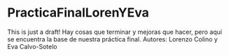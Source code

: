 # PracticaFinalLorenYEva
This is just a draft!
Hay cosas que terminar y mejoras que hacer, pero aquí se encuentra la base de nuestra práctica final.
Autores: Lorenzo Colino y Eva Calvo-Sotelo
